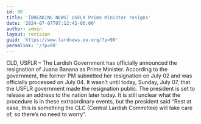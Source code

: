 ```yaml
---
id: 90
title: '[BREAKING NEWS] USFLR Prime Minister resigns'
date: '2024-07-07T07:12:42-06:00'
author: admin
layout: revision
guid: 'https://www.lardnews.eu.org/?p=90'
permalink: '/?p=90'
---
```


CLD, USFLR – The Lardish Government has officially announced the resignation of Juana Banana as Prime Minister. According to the government, the former PM submitted her resignation on July 02 and was officially processed on July 04. It wasn’t until today, Sunday, July 07, that the USFLR government made the resignation public. The president is set to release an address to the nation later today. It is still unclear what the procedure is in these extraordinary events, but the president said “Rest at ease, this is something the CLC (Central Lardish Committee) will take care of, so there’s no need to worry”.